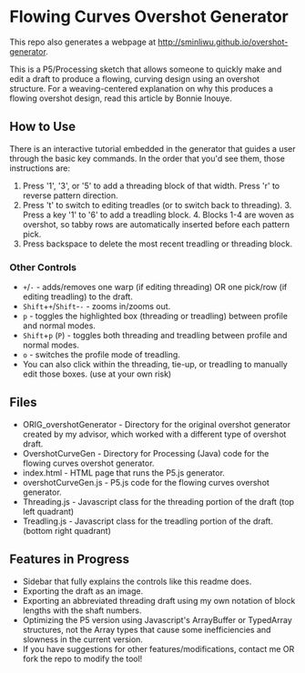 # Flowing Curves Overshot Generator

This repo also generates a webpage at <http://sminliwu.github.io/overshot-generator>.

This is a P5/Processing sketch that allows someone to quickly make and edit a draft to produce a flowing, curving design using an overshot structure. For a weaving-centered explanation on why this produces a flowing overshot design, read this article by Bonnie Inouye.

## How to Use
There is an interactive tutorial embedded in the generator that guides a user through the basic key commands. In the order that you'd see them, those instructions are:
1. Press '1', '3', or '5' to add a threading block of that width. Press 'r' to reverse pattern direction.
2. Press 't' to switch to editing treadles (or to switch back to threading).
   3. Press a key '1' to '6' to add a treadling block.
   4. Blocks 1-4 are woven as overshot, so tabby rows are automatically inserted before each pattern pick.
5. Press backspace to delete the most recent treadling or threading block.

### Other Controls
* `+`/`-` - adds/removes one warp (if editing threading) OR one pick/row (if editing treadling) to the draft.
* `Shift`+`+`/`Shift`-`-` - zooms in/zooms out.
* `p` - toggles the highlighted box (threading or treadling) between profile and normal modes.
* `Shift`+`p` (`P`) - toggles both threading and treadling between profile and normal modes.
* `o` - switches the profile mode of treadling.
* You can also click within the threading, tie-up, or treadling to manually edit those boxes. (use at your own risk)

## Files
* ORIG_overshotGenerator - Directory for the original overshot generator created by my advisor, which worked with a different type of overshot draft.
* OvershotCurveGen -  Directory for Processing (Java) code for the flowing curves overshot generator.
* index.html - HTML page that runs the P5.js generator.
* overshotCurveGen.js - P5.js code for the flowing curves overshot generator.
* Threading.js - Javascript class for the threading portion of the draft (top left quadrant)
* Treadling.js - Javascript class for the treadling portion of the draft. (bottom right quadrant)

## Features in Progress
* Sidebar that fully explains the controls like this readme does.
* Exporting the draft as an image.
* Exporting an abbreviated threading draft using my own notation of block lengths with the shaft numbers.
* Optimizing the P5 version using Javascript's ArrayBuffer or TypedArray structures, not the Array types that cause some inefficiencies and slowness in the current version.
* If you have suggestions for other features/modifications, contact me OR fork the repo to modify the tool!
